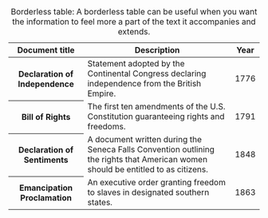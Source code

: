 
<table class="usa-table usa-table--borderless">
  <caption>
    Borderless table: A borderless table can be useful when you want the
    information to feel more a part of the text it accompanies and extends.
  </caption>
  <thead>
    <tr>
      <th scope="col">Document title</th>
      <th scope="col">Description</th>
      <th scope="col">Year</th>
    </tr>
  </thead>
  <tbody>
    <tr>
      <th scope="row">Declaration of Independence</th>
      <td>
        Statement adopted by the Continental Congress declaring independence
        from the British Empire.
      </td>
      <td>1776</td>
    </tr>
    <tr>
      <th scope="row">Bill of Rights</th>
      <td>
        The first ten amendments of the U.S. Constitution guaranteeing rights
        and freedoms.
      </td>
      <td>1791</td>
    </tr>
    <tr>
      <th scope="row">Declaration of Sentiments</th>
      <td>
        A document written during the Seneca Falls Convention outlining the
        rights that American women should be entitled to as citizens.
      </td>
      <td>1848</td>
    </tr>
    <tr>
      <th scope="row">Emancipation Proclamation</th>
      <td>
        An executive order granting freedom to slaves in designated southern
        states.
      </td>
      <td>1863</td>
    </tr>
  </tbody>
</table>